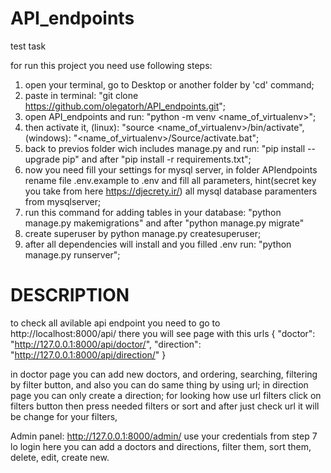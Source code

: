 # API_endpoints
test task

for run this project you need use following steps:
1) open your terminal, go to Desktop or another folder by 'cd' command;
2) paste in terminal: "git clone https://github.com/olegatorh/API_endpoints.git"; 
3) open API_endpoints and run: "python -m venv <name_of_virtualenv>";
4) then activate it, (linux): "source <name_of_virtualenv>/bin/activate", (windows): "<name_of_virtualenv>/Source/activate.bat";
5) back to previos folder wich includes manage.py and run: "pip install --upgrade pip" and after "pip install -r requirements.txt";
6) now you need fill your settings for mysql server, in folder APIendpoints rename file .env.example to .env and fill all parameters, hint(secret key you take from here https://djecrety.ir/) all mysql database paramenters from mysqlserver;
7) run this command for adding tables in your database: "python manage.py makemigrations" and after "python manage.py migrate"
8) create superuser by python manage.py createsuperuser;
9) after all dependencies will install and you filled .env run: "python manage.py runserver";

# DESCRIPTION
to check all avilable api endpoint you need to go to http://localhost:8000/api/
there you will see page with this urls
{
    "doctor": "http://127.0.0.1:8000/api/doctor/",
    "direction": "http://127.0.0.1:8000/api/direction/"
}

in doctor page you can add new doctors, and ordering, searching, filtering by filter button, and also you can do same thing by using url;
in direction page you can only create a direction;
for looking  how use url filters click on filters button then  press needed filters or sort and after just check url it will be change for your filters,

Admin panel: http://127.0.0.1:8000/admin/
use your credentials from step 7 lo login
here you can add a doctors and directions, filter them, sort them, delete, edit, create new. 

